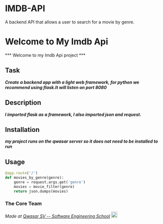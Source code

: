 # IMDB-API
A backend API that allows a user to search for a movie by genre.
# Welcome to My Imdb Api
*** Welcome to my Imdb Api project ***

## Task
***Create a backend app with a light web framework, for python we recommend using flask.It will listen on port 8080***

## Description
***I imported flask as a framework, I also imported json and request.***

## Installation
***my project runs on the qwasar server so it does not need to be installed to run***


## Usage
```python
@app.route('/')
def movies_by_genre(genre):
    genre = request.args.get('genre')
    movies = movie_filter(genre)
    return json.dumps(movies)
```

### The Core Team
<p>
<span><i>Made at <a href='https://qwasar.io'>Qwasar SV -- Software Engineering School</a></i></span>
<span><img alt='Qwasar SV -- Software Engineering School's Logo' src='https://storage.googleapis.com/qwasar-public/qwasar-logo_50x50.png' width='20px'></span>
</p>